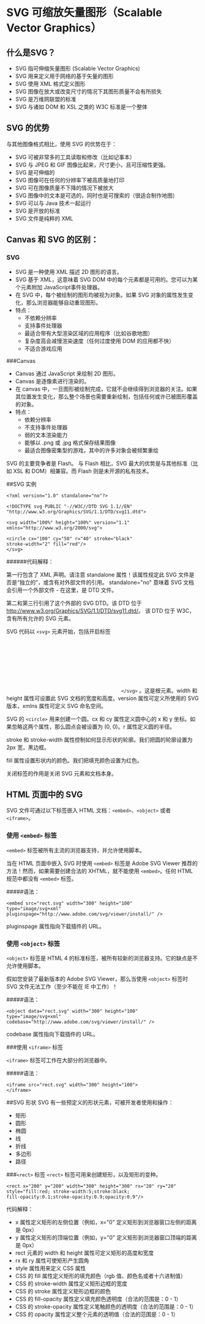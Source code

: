 # SVG 可缩放矢量图形（Scalable Vector Graphics）

##  什么是SVG？

* SVG 指可伸缩矢量图形 (Scalable Vector Graphics)
* SVG 用来定义用于网络的基于矢量的图形
* SVG 使用 XML 格式定义图形
* SVG 图像在放大或改变尺寸的情况下其图形质量不会有所损失
* SVG 是万维网联盟的标准
* SVG 与诸如 DOM 和 XSL 之类的 W3C 标准是一个整体

## SVG 的优势

与其他图像格式相比，使用 SVG 的优势在于：

* SVG 可被非常多的工具读取和修改（比如记事本）
* SVG 与 JPEG 和 GIF 图像比起来，尺寸更小，且可压缩性更强。
* SVG 是可伸缩的
* SVG 图像可在任何的分辨率下被高质量地打印
* SVG 可在图像质量不下降的情况下被放大
* SVG 图像中的文本是可选的，同时也是可搜索的（很适合制作地图）
* SVG 可以与 Java 技术一起运行
* SVG 是开放的标准
* SVG 文件是纯粹的 XML

## Canvas 和 SVG 的区别：

### SVG

* SVG 是一种使用 XML 描述 2D 图形的语言。
* SVG 基于 XML，这意味着 SVG DOM 中的每个元素都是可用的。您可以为某个元素附加 JavaScript事件处理器。
* 在 SVG 中，每个被绘制的图形均被视为对象。如果 SVG 对象的属性发生变化，那么浏览器能够自动重现图形。
* 特点：
    * 不依赖分辨率
    * 支持事件处理器
    * 最适合带有大型渲染区域的应用程序（比如谷歌地图）
    * 复杂度高会减慢渲染速度（任何过度使用 DOM 的应用都不快）
    * 不适合游戏应用

###Canvas

* Canvas 通过 JavaScript 来绘制 2D 图形。
* Canvas 是逐像素进行渲染的。
* 在 canvas 中，一旦图形被绘制完成，它就不会继续得到浏览器的关注。如果其位置发生变化，那么整个场景也需要重新绘制，包括任何或许已被图形覆盖的对象。
* 特点：
    * 依赖分辨率
    * 不支持事件处理器
    * 弱的文本渲染能力
    * 能够以 .png 或 .jpg 格式保存结果图像
    * 最适合图像密集型的游戏，其中的许多对象会被频繁重绘

SVG 的主要竞争者是 Flash。
与 Flash 相比，SVG 最大的优势是与其他标准（比如 XSL 和 DOM）相兼容。而 Flash 则是未开源的私有技术。

##SVG 实例

```
<?xml version="1.0" standalone="no"?>

<!DOCTYPE svg PUBLIC "-//W3C//DTD SVG 1.1//EN" 
"http://www.w3.org/Graphics/SVG/1.1/DTD/svg11.dtd">

<svg width="100%" height="100%" version="1.1"
xmlns="http://www.w3.org/2000/svg">

<circle cx="100" cy="50" r="40" stroke="black"
stroke-width="2" fill="red"/>
</svg>
```
######代码解释：

第一行包含了 XML 声明。请注意 standalone 属性！该属性规定此 SVG 文件是否是“独立的”，或含有对外部文件的引用。
standalone="no" 意味着 SVG 文档会引用一个外部文件 - 在这里，是 DTD 文件。     

第二和第三行引用了这个外部的 SVG DTD。该 DTD 位于 <http://www.w3.org/Graphics/SVG/1.1/DTD/svg11.dtd/>。 该 DTD 位于 W3C，含有所有允许的 SVG 元素。      

SVG 代码以 `<svg>` 元素开始，包括开启标签 <svg> 和关闭标签 `</svg>` 。这是根元素。width 和 height 属性可设置此 SVG 文档的宽度和高度。version 属性可定义所使用的 SVG 版本，xmlns 属性可定义 SVG 命名空间。   

SVG 的 `<circle>` 用来创建一个圆。cx 和 cy 属性定义圆中心的 x 和 y 坐标。如果忽略这两个属性，那么圆点会被设置为 (0, 0)。r 属性定义圆的半径。    

stroke 和 stroke-width 属性控制如何显示形状的轮廓。我们把圆的轮廓设置为 2px 宽，黑边框。

fill 属性设置形状内的颜色。我们把填充颜色设置为红色。

关闭标签的作用是关闭 SVG 元素和文档本身。


    
## HTML 页面中的 SVG

SVG 文件可通过以下标签嵌入 HTML 文档：`<embed>`、`<object>` 或者 `<iframe>`。

### 使用 `<embed>` 标签

`<embed>` 标签被所有主流的浏览器支持，并允许使用脚本。

当在 HTML 页面中嵌入 SVG 时使用 `<embed>` 标签是 Adobe SVG Viewer 推荐的方法！然而，如果需要创建合法的 XHTML，就不能使用 `<embed>`。任何 HTML 规范中都没有 `<embed>` 标签。

#####语法：

```
<embed src="rect.svg" width="300" height="100" 
type="image/svg+xml" pluginspage="http://www.adobe.com/svg/viewer/install/" />
```
pluginspage 属性指向下载插件的 URL。


### 使用 `<object>` 标签

`<object>` 标签是 HTML 4 的标准标签，被所有较新的浏览器支持。它的缺点是不允许使用脚本。

假如您安装了最新版本的 Adobe SVG Viewer，那么当使用 `<object>` 标签时 SVG 文件无法工作（至少不能在 IE 中工作）！

#####语法：
```
<object data="rect.svg" width="300" height="100" 
type="image/svg+xml" codebase="http://www.adobe.com/svg/viewer/install/" />
```
codebase 属性指向下载插件的 URL。

###使用 `<iframe>` 标签

`<iframe>` 标签可工作在大部分的浏览器中。

#####语法：

```
<iframe src="rect.svg" width="300" height="100">
</iframe>
```

##SVG 形状
SVG 有一些预定义的形状元素，可被开发者使用和操作：

* 矩形 <rect>
* 圆形 <circle>
* 椭圆 <ellipse>
* 线 <line>
* 折线 <polyline>
* 多边形 <polygon>
* 路径 <path>

###`<rect>` 标签
`<rect>` 标签可用来创建矩形，以及矩形的变种。
```
<rect x="200" y="200" width="300" height="300" rx="20" ry="20" 
style="fill:red; stroke-width:5;stroke:black;
fill-opacity:0.1;stroke-opacity:0.9;opacity:0.9"/>
```
[查看效果]:  <http://codepen.io/anon/pen/ojXWed>  "查看 Demo"   

代码解释：
* x 属性定义矩形的左侧位置（例如，x="0" 定义矩形到浏览器窗口左侧的距离是 0px）
* y 属性定义矩形的顶端位置（例如，y="0" 定义矩形到浏览器窗口顶端的距离是 0px）
* rect 元素的 width 和 height 属性可定义矩形的高度和宽度
* rx 和 ry 属性可使矩形产生圆角
* style 属性用来定义 CSS 属性
* CSS 的 fill 属性定义矩形的填充颜色（rgb 值、颜色名或者十六进制值）
* CSS 的 stroke-width 属性定义矩形边框的宽度
* CSS 的 stroke 属性定义矩形边框的颜色
* CSS 的 fill-opacity 属性定义填充颜色透明度（合法的范围是：0 - 1）
* CSS 的 stroke-opacity 属性定义笔触颜色的透明度（合法的范围是：0 - 1）
* CSS 的 opacity 属性定义整个元素的透明值（合法的范围是：0 - 1）